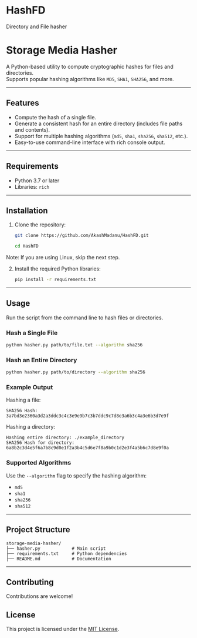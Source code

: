 # HashFD
Directory and File hasher

# Storage Media Hasher

A Python-based utility to compute cryptographic hashes for files and directories.  
Supports popular hashing algorithms like `MD5`, `SHA1`, `SHA256`, and more.

---

## Features

- Compute the hash of a single file.
- Generate a consistent hash for an entire directory (includes file paths and contents).
- Support for multiple hashing algorithms (`md5`, `sha1`, `sha256`, `sha512`, etc.).
- Easy-to-use command-line interface with rich console output.

---

## Requirements

- Python 3.7 or later
- Libraries: `rich`

---

## Installation

1. Clone the repository:
   ```bash
   git clone https://github.com/AkashMadanu/HashFD.git

   cd HashFD
   ```

Note: If you are using Linux, skip the next step.

2. Install the required Python libraries:
   ```bash
   pip install -r requirements.txt
   ```

---

## Usage

Run the script from the command line to hash files or directories.

### Hash a Single File
```bash
python hasher.py path/to/file.txt --algorithm sha256
```

### Hash an Entire Directory
```bash
python hasher.py path/to/directory --algorithm sha256
```

### Example Output
Hashing a file:
```
SHA256 Hash: 3a7bd3e2360a3d2a3ddc3c4c3e9e9b7c3b7ddc9c7d8e3a6b3c4a3e6b3d7e9f
```

Hashing a directory:
```
Hashing entire directory: ./example_directory
SHA256 Hash for directory: 6a8b2c3d4e5f6a7b8c9d0e1f2a3b4c5d6e7f8a9b0c1d2e3f4a5b6c7d8e9f0a
```

### Supported Algorithms
Use the `--algorithm` flag to specify the hashing algorithm:
- `md5`
- `sha1`
- `sha256` 
- `sha512`
  

---

## Project Structure

```
storage-media-hasher/
├── hasher.py            # Main script
├── requirements.txt     # Python dependencies
├── README.md            # Documentation
```

---

## Contributing

Contributions are welcome! 
## License

This project is licensed under the [MIT License](LICENSE).
